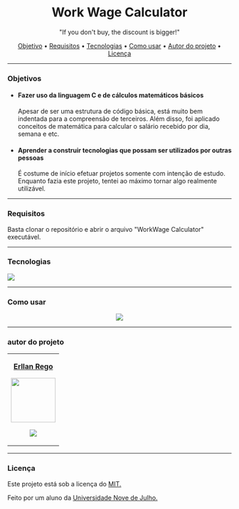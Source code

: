 <h1 align="center">Work Wage Calculator</h1>

<p align="center">"If you don't buy, the discount is bigger!"</p>

<p align="center">
   <a href="#objetivos">Objetivo</a> •
   <a href="#requisitos">Requisitos</a> •
   <a href="#tecnologias">Tecnologias</a> • 
   <a href="#comousar">Como usar</a> •
   <a href="#autor">Autor do projeto</a> • 
   <a href="#licenca">Licença</a>
</p>

<hr>

<h3 id="objetivos">Objetivos</h3>
<ul>
 <li>
  <h4>Fazer uso da linguagem C e de cálculos matemáticos básicos</h4>
  <p>Apesar de ser uma estrutura de código básica, está muito bem indentada para a compreensão de
  terceiros. Além disso, foi aplicado conceitos de matemática para calcular o salário recebido por dia, semana e etc.</p>
 </li>
 
 <li>
  <h4>Aprender a construir tecnologias que possam ser utilizados por outras pessoas</h4>
 <p>É costume de início efetuar projetos somente com intenção de estudo. Enquanto fazia este projeto, tentei ao máximo 
 tornar algo realmente utilizável.</p>
 </li>
</ul>

<hr>

<h3 id="requisitos">Requisitos</h3>
<p> Basta clonar o repositório e abrir o arquivo "WorkWage Calculator" executável.</p>
<hr>
    
<h3 id="tecnologias">Tecnologias</h3>

<a href="#"><img src="https://img.shields.io/badge/C-00599C?style=for-the-badge&logo=c&logoColor=white"></a>

<hr>
<h3 id="comousar">Como usar</h3>
<p align="center";> <img src="prints/interface-inteira.png"</p>
<hr>

<h3 id="autor">autor do projeto</h3>
<table>
  <tr> 
   <td>
    <p align="center";><strong><a href="https://github.com/ErllanRego">Erllan Rego</a></strong></p>
    <p align="center";><a href="https://github.com/ErllanRego"><img width="100px"; src="https://avatars.githubusercontent.com/u/69881545?v=4"></a></p>
    <p align="center";><a href="https://www.linkedin.com/in/erllanrego/"> <img src="https://img.shields.io/badge/LinkedIn-0077B5?style=for-the-badge&logo=linkedin&logoColor=white"></a></p>
   </td>
 </tr>
</table>

<hr>

<h3 id="licenca">Licença</h3>
<p>Este projeto está sob a licença do <a href="https://github.com/ErllanRego/DropZone-Technology/blob/main/LICENSE">MIT.</a>
<p>Feito por um aluno da <a href="https://www.uninove.br/">Universidade Nove de Julho.</a>
